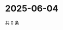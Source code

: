 # 2025-06-04

共 0 条

<!-- BEGIN ZHIHUQUESTIONS -->
<!-- 最后更新时间 Wed Jun 04 2025 05:10:23 GMT+0800 (China Standard Time) -->

<!-- END ZHIHUQUESTIONS -->

